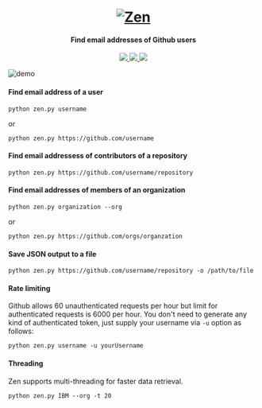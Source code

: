 <h1 align="center">
  <br>
  <a href="https://github.com/s0md3v/Zen"><img src="https://image.ibb.co/eNj5Qf/zenlogo.png" alt="Zen"></a>
</h1>

<h4 align="center">Find email addresses of Github users</h4>

<p align="center">
  <a href="https://github.com/s0md3v/Zen/releases">
    <img src="https://img.shields.io/github/release/s0md3v/Zen.svg">
  </a>
  <a href="https://travis-ci.com/s0md3v/Zen">
    <img src="https://img.shields.io/travis/com/s0md3v/Zen.svg">
  </a>
  <a href="https://github.com/s0md3v/Zen/issues?q=is%3Aissue+is%3Aclosed">
      <img src="https://img.shields.io/github/issues-closed-raw/s0md3v/Zen.svg">
  </a>
</p>

![demo](https://image.ibb.co/cTgivf/Screenshot-2018-10-15-15-16-25.png)

#### Find email address of a user
`python zen.py username`

or

`python zen.py https://github.com/username`

#### Find email addressess of contributors of a repository
`python zen.py https://github.com/username/repository`


#### Find email addresses of members of an organization
`python zen.py organization --org`

or

`python zen.py https://github.com/orgs/organzation`

#### Save JSON output to a file
`python zen.py https://github.com/username/repository -o /path/to/file`

#### Rate limiting
Github allows 60 unauthenticated requests per hour but limit for authenticated requests is 6000 per hour.
You don't need to generate any kind of authenticated token, just supply your username via `-u` option as follows:

`python zen.py username -u yourUsername`

#### Threading
Zen supports multi-threading for faster data retrieval.

`python zen.py IBM --org -t 20`
